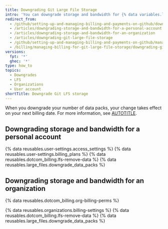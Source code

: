 ```yaml
---
title: Downgrading Git Large File Storage
intro: 'You can downgrade storage and bandwidth for {% data variables.large_files.product_name_short %} by increments of 50 GB per month.'
redirect_from:
  - /github/setting-up-and-managing-billing-and-payments-on-github/downgrading-git-large-file-storage
  - /articles/downgrading-storage-and-bandwidth-for-a-personal-account
  - /articles/downgrading-storage-and-bandwidth-for-an-organization
  - /articles/downgrading-git-large-file-storage
  - /github/setting-up-and-managing-billing-and-payments-on-github/managing-billing-for-git-large-file-storage/downgrading-git-large-file-storage
  - /billing/managing-billing-for-git-large-file-storage/downgrading-git-large-file-storage
versions:
  fpt: '*'
  ghec: '*'
type: how_to
topics:
  - Downgrades
  - LFS
  - Organizations
  - User account
shortTitle: Downgrade Git LFS storage
---
```


When you downgrade your number of data packs, your change takes effect on your next billing date. For more information, see [AUTOTITLE](/billing/managing-billing-for-your-products/managing-billing-for-git-large-file-storage/about-billing-for-git-large-file-storage).

## Downgrading storage and bandwidth for a personal account

{% data reusables.user-settings.access_settings %}
{% data reusables.user-settings.billing_plans %}
{% data reusables.dotcom_billing.lfs-remove-data %}
{% data reusables.large_files.downgrade_data_packs %}

## Downgrading storage and bandwidth for an organization

{% data reusables.dotcom_billing.org-billing-perms %}

{% data reusables.organizations.billing-settings %}
{% data reusables.dotcom_billing.lfs-remove-data %}
{% data reusables.large_files.downgrade_data_packs %}
